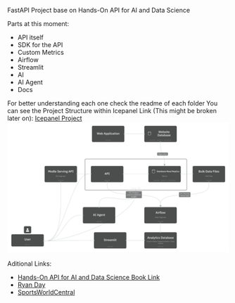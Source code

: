 FastAPI Project base on Hands-On API for AI and Data Science <br>

Parts at this moment:
- API itself
- SDK for the API
- Custom Metrics
- Airflow
- Streamlit
- AI
- AI Agent
- Docs

For better understanding each one check the readme of each folder
You can see the Project Structure within Icepanel Link (This might be broken later on):
[Icepanel Project](https://s.icepanel.io/OZUI0VQDmB5kHP/P421)
![System Architect](SWC-Project-Architecture.png)

Aditional Links:
* [Hands-On API for AI and Data Science Book Link](https://handsonapibook.com/)
* [Ryan Day](https://www.linkedin.com/in/ryanday1/)
* [SportsWorldCentral](https://sportsworldcentral.com/)
